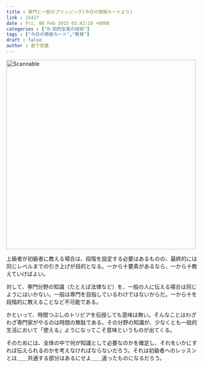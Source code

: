 ```yaml
---
title : 専門と一般のブリッジング[今日の情報カードより]
link : 15427
date : Fri, 06 Feb 2015 03:42:16 +0000
categories : ["0-知的生産の技術"]
tags : ["今日の情報カード","教育"]
draft : false
author : 倉下忠憲
---
```


<a href="https://rashita.net/blog/wp-content/uploads/2015/02/Scannable2.jpg"><img src="https://rashita.net/blog/wp-content/uploads/2015/02/Scannable2-1024x724.jpg" alt="Scannable" width="500" height="" class="alignnone size-large wp-image-15428" /></a>

上級者が初級者に教える場合は、段階を設定する必要はあるものの、最終的には同じレベルまでの引き上げが目的となる。一から十要素があるなら、一から十教えていけばよい。

対して、専門分野の知識（たとえば法律など）を、一般の人に伝える場合は同じようにはいかない。一般は専門を目指しているわけではないからだ。一から十を段階的に教えることなど不可能である。

かといって、時間つぶしのトリビアを伝授しても意味は無い。そんなことはわざわざ専門家がやるのは時間の無駄である。その分野の知識が、少なくとも一般的生活において「使える」ようになってこそ意味というものが出てくる。

そのためには、全体の中で何が知識として必要なのかを確定し、それをいかにすれば伝えられるのかを考えなければならないだろう。それは初級者へのレッスンとは＿＿共通する部分はあるにせよ＿＿違ったものになるだろう。